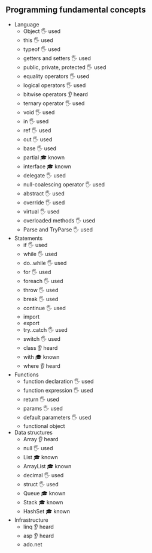 ## Programming fundamental concepts

- Language
  - Object 🖐️ used
  - this 🖐️ used
  - typeof 🖐️ used
  - getters and setters 🖐️ used
  - public, private, protected 🖐️ used
  - equality operators 🖐️ used
  - logical operators 🖐️ used
  - bitwise operators 👂 heard
  - ternary operator 🖐️ used
  - void 🖐️ used
  - in 🖐️ used
  - ref 🖐️ used
  - out 🖐️ used
  - base 🖐️ used
  - partial 🎓 known
  - interface 🎓 known
  - delegate 🖐️ used
  - null-coalescing operator 🖐️ used
  - abstract 🖐️ used
  - override 🖐️ used
  - virtual 🖐️ used
  - overloaded methods 🖐️ used
  - Parse and TryParse 🖐️ used
- Statements
  - if 🖐️ used
  - while 🖐️ used
  - do..while 🖐️ used
  - for 🖐️ used
  - foreach 🖐️ used
  - throw 🖐️ used
  - break 🖐️ used
  - continue 🖐️ used
  - import
  - export
  - try..catch 🖐️ used
  - switch 🖐️ used
  - class 👂 heard
  - with 🎓 known
  - where 👂 heard
- Functions
  - function declaration 🖐️ used
  - function expression 🖐️ used
  - return 🖐️ used
  - params 🖐️ used
  - default parameters 🖐️ used
  - functional object 
- Data structures
  - Array 👂 heard
  - null 🖐️ used
  - List 🎓 known
  - ArrayList 🎓 known
  - decimal 🖐️ used
  - struct 🖐️ used
  - Queue 🎓 known
  - Stack 🎓 known
  - HashSet 🎓 known
- Infrastructure
  - linq 👂 heard
  - asp 👂 heard
  - ado.net
